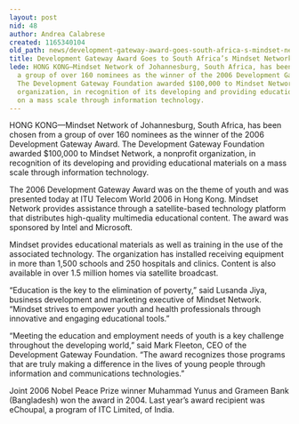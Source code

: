 ```yaml
---
layout: post
nid: 48
author: Andrea Calabrese
created: 1165340104
old_path: news/development-gateway-award-goes-south-africa-s-mindset-network
title: Development Gateway Award Goes to South Africa’s Mindset Network
lede: HONG KONG—Mindset Network of Johannesburg, South Africa, has been chosen from
  a group of over 160 nominees as the winner of the 2006 Development Gateway Award.
  The Development Gateway Foundation awarded $100,000 to Mindset Network, a nonprofit
  organization, in recognition of its developing and providing educational materials
  on a mass scale through information technology.
---
```


HONG KONG—Mindset Network of Johannesburg, South Africa, has been chosen from a group of over 160 nominees as the winner of the 2006 Development Gateway Award. The Development Gateway Foundation awarded $100,000 to Mindset Network, a nonprofit organization, in recognition of its developing and providing educational materials on a mass scale through information technology.



The 2006 Development Gateway Award was on the theme of youth and was presented today at ITU Telecom World 2006 in Hong Kong. Mindset Network provides assistance through a satellite-based technology platform that distributes high-quality multimedia educational content. The award was sponsored by Intel and Microsoft.



Mindset provides educational materials as well as training in the use of the associated technology. The organization has installed receiving equipment in more than 1,500 schools and 250 hospitals and clinics. Content is also available in over 1.5 million homes via satellite broadcast.



“Education is the key to the elimination of poverty,” said Lusanda Jiya, business development and marketing executive of Mindset Network. “Mindset strives to empower youth and health professionals through innovative and engaging educational tools.”



“Meeting the education and employment needs of youth is a key challenge throughout the developing world,” said Mark Fleeton, CEO of the Development Gateway Foundation. “The award recognizes those programs that are truly making a difference in the lives of young people through information and communications technologies.”



Joint 2006 Nobel Peace Prize winner Muhammad Yunus and Grameen Bank (Bangladesh) won the award in 2004. Last year’s award recipient was eChoupal, a program of ITC Limited, of India.
